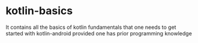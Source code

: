 # kotlin-basics
It contains all the basics of kotlin fundamentals that one needs to get started with kotlin-android provided one has prior programming knowledge
